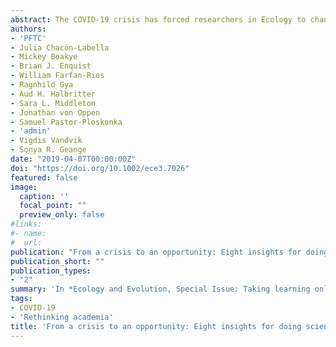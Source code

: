 ```yaml
---
abstract: The COVID-19 crisis has forced researchers in Ecology to change the way we work almost overnight. Nonetheless, the pandemic has provided us with several novel components for a new way of conducting international Science. In this perspective piece, we summarize eight central insights that are helping us, as early career researchers, navigate the uncertainties, fears and challenges of advancing Science during the COVID-19 pandemic. We highlight how innovative, collaborative and often Open Science-driven developments that have arisen from this crisis can form a blueprint for a community reinvention in academia. Our insights include personal approaches to managing our new reality, maintaining capacity to focus and resilience in our projects, and a variety of tools that facilitate remote collaboration. We also highlight how, at a community level, we can take advantage of online communication platforms for gaining accessibility to conferences and meetings, and for maintaining research networks and community engagement while promoting a more diverse and inclusive community. Overall, we are confident that these practices can support a more inclusive and kinder scientific culture for the longer term.
authors:
- 'PFTC'
- Julia Chacón-Labella
- Mickey Boakye
- Brian J. Enquist
- William Farfan-Rios
- Ragnhild Gya
- Aud H. Halbritter
- Sara L. Middleton
- Jonathan von Oppen
- Samuel Pastor-Ploskonka
- 'admin'
- Vigdis Vandvik
- Sonya R. Geange
date: "2019-04-07T00:00:00Z"
doi: "https://doi.org/10.1002/ece3.7026"
featured: false
image:
  caption: ''
  focal_point: ""
  preview_only: false
#links:
#- name:
#  url:
publication: "From a crisis to an opportunity: Eight insights for doing science in the Covid-19 era and beyond"
publication_short: ""
publication_types:
- "2"
summary: 'In *Ecology and Evolution, Special Issue: Taking learning online in ecology and evolution*'
tags:
- COVID-19
- 'Rethinking academia'
title: 'From a crisis to an opportunity: Eight insights for doing science in the Covid-19 era and beyond'
---
```

